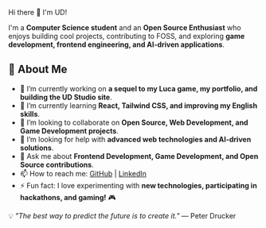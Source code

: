 Hi there 👋 I'm UD!

I'm a **Computer Science student** and an **Open Source Enthusiast** who enjoys building cool projects, contributing to FOSS, and exploring **game development, frontend engineering, and AI-driven applications**.

## 🚀 About Me

- 🔭 I’m currently working on **a sequel to my Luca game, my portfolio, and building the UD Studio site**.  
- 🌱 I’m currently learning **React, Tailwind CSS, and improving my English skills**.  
- 👯 I’m looking to collaborate on **Open Source, Web Development, and Game Development projects**.  
- 🤔 I’m looking for help with **advanced web technologies and AI-driven solutions**.  
- 💬 Ask me about **Frontend Development, Game Development, and Open Source contributions**.  
- 📫 How to reach me: [GitHub](https://github.com/udhayasankar0) | [LinkedIn](https://www.linkedin.com/in/udhayasankar1/)  
- ⚡ Fun fact: I love experimenting with **new technologies, participating in hackathons, and gaming!** 🎮  

💡 *"The best way to predict the future is to create it."* — Peter Drucker
